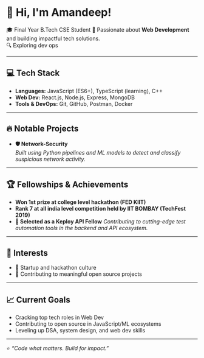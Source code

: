 # 👋 Hi, I'm Amandeep!

🎓 Final Year B.Tech CSE Student
🚀 Passionate about **Web Development** and building impactful tech solutions.  
🔍 Exploring dev ops

---

## 💻 Tech Stack

- **Languages:** JavaScript (ES6+), TypeScript (learning), C++
- **Web Dev:** React.js, Node.js, Express, MongoDB
- **Tools & DevOps:** Git, GitHub, Postman, Docker
---

## 🔥 Notable Projects

- **🛡️ Network-Security**  
  _Built using Python pipelines and ML models to detect and classify suspicious network activity._

---

## 🏆 Fellowships & Achievements

- **Won 1st prize at college level hackathon (FED KIIT)**
- **Rank 7 at all india level competition held by IIT BOMBAY (TechFest 2019)**
- **🚀 Selected as a Keploy API Fellow**
  _Contributing to cutting-edge test automation tools in the backend and API ecosystem._

---

## 🎯 Interests

- 🚀 Startup and hackathon culture  
- 🤝 Contributing to meaningful open source projects

---

## 📈 Current Goals

- Cracking top tech roles in Web Dev 
- Contributing to open source in JavaScript/ML ecosystems  
- Leveling up DSA, system design, and web dev skills
---

⭐ _“Code what matters. Build for impact.”_  
